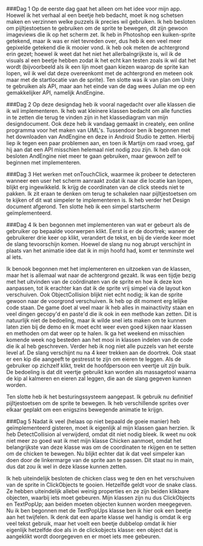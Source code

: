 ###Dag 1 
Op de eerste dag gaat het alleen om het idee voor mijn app. Hoewel ik het verhaal al een beetje heb bedacht, moet ik nog schetsen maken en
verzinnen welke puzzels ik precies wil gebruiken. Ik heb besloten om pijltjestoetsen te gebruiken om de sprite te bewegen, dit zijn gewoon imageviews
die ik op het scherm zet. Ik heb in Photoshop een kuiken-sprite getekend, maar ik was er niet tevreden over, dus heb ik een veel meer gepixelde
getekend die ik mooier vond. ik heb ook meten de achtergrond erin gezet; hoewel ik weet dat het niet het allerbalngrijkste is, wil ik de visuals
al een beetje hebben zodat ik het echt kan testen zoals ik wil dat het wordt (bijvoorbeeld als ik een lijn moet gaan kiezen waarop de
sprite kan lopen, wil ik wel dat deze overeenkomt met de achtergrond en meteen ook maar met de startlocatie van de sprite). Ten slotte was ik van
plan om Unity te gebruiken als API, maar aan het einde van de dag wees Julian me op een gemakkelijker API, namelijk AndEngine. 

###Dag 2
Op deze designdag heb ik vooral nagedacht over alle klassen die ik wil implementeren. Ik heb wat kleinere klassen bedacht om alle functies in te 
zetten die terug te vinden zijn in het klassediagram van mijn designdocument. Ook deze heb ik vandaag gemaakt in creately, een online programma 
voor het maken van UML's. Tussendoor ben ik begonnen met het downloaden van AndEngine en deze in Android Studio te zetten. Hierbij liep ik tegen
een paar problemen aan, en toen ik Martijn om raad vroeg, gaf hij aan dat een API misschien helemaal niet nodig zou zijn. Ik heb dan ook besloten
AndEngine niet meer te gaan gebruiken, maar gewoon zelf te beginnen met implementeren. 

###Dag 3 
Het werken met onTouchClick, waarmee ik probeer te detecteren wanneer een user het scherm aanraakt zodat ik naar die locatie kan lopen, 
blijkt erg ingewikkeld. Ik krijg de coordinaten van de click steeds niet te pakken. Ik zit eraan te denken om terug te schakelen naar pijltjestoetsen 
om te kijken of dit wat simpeler te implementeren is. Ik heb verder het Design document afgerond. Ten slotte heb ik een simpel startscherm geïmplementeerd. 

###Dag 4
Ik ben begonnen met implementeren van wat er gebeurt als de gebruiker op bepaalde voorwerpen klikt. Eerst is er de doortrek; waneer de gebruikerer drie keer op klikt, verandert de tekst, en bij de vierde keer moet de slang tevoorschijn komen. Hoewel de slang nu nog abrupt verschijnt in plaats van het animatie idee dat ik in mijn hoofd had, komt er tenminste wel al iets. 

Ik benook begonnen met het implementeren en uitzoeken van de klassen, maar het is allemaal wat naar de achtergrond gezakt. Ik was een tijdje bezig met het uitvinden van de coördinaten van de sprite en hoe ik deze kon aanpassen, tot ik erachter kan dat ik de sprite vrij simpel via de layout kon verschuiven. Ook ObjectCollision blijkt niet echt nodig; ik kan de sprite gewoon naar de voorgrond verschuiven. Ik heb op dit moment erg lelijke code staan. De game doet al veel maar ik heb alles in mainactivity staan en veel dingen gecopy'd en paste'd die ik ook in een methode kan zetten. Dit is natuurlijk niet de bedoeling, maar ik wilde snel iets maken om te kunnen laten zien bij de demo en ik moet echt weer even goed kijken naar klassen en methoden om dat weer op te halen. Ik ga het weekend en misschien komende week nog besteden aan het mooi in klassen indelen van de code die ik al heb geschreven. Verder heb ik nog niet alle puzzels van het eerste level af. De slang verschijnt nu na 4 keer trekken aan de doortrek. Ook staat er een kip die aangeeft te gestresst te zijn om eieren te leggen. Als de gebruiker op zichzelf klikt, trekt de hoofdpersoon een veertje uit zijn buik. De bedoeling is dat dit veertje gebruikt kan worden als massagetool waarna de kip al kalmeren en eieren zal leggen, die aan de slang gegeven kunnen worden. 

Ten slotte heb ik het besturingssysteem aangepast. Ik gebruik nu definitief pijltjestoetsen om de sprite te bewegen. Ik heb verschillende sprites over elkaar geplakt om een enigszins bewegende animatie te krijgn. 

###Dag 5
Nadat ik veel (helaas op niet bepaald de goeie manier) heb geïmplementeerd gisteren, moet ik eigenlijk al mijn klassen gaan herzien. Ik heb DetectCollision al verwijderd, omdat dit niet nodig bleek. Ik weet nu ook niet meer zo goed wat ik met mijn klasse Chicken aanmoet, omdat het belangrijkste van deze klasse was om de coordinaten te rkijgen en te setten om de chicken te bewegen. Nu blijkt echter dat ik dat veel simpeler kan doen door de linkermarge van de sprite aan te passen. Dit staat nu in main, dus dat zou ik wel in deze klasse kunnen zetten. 

Ik heb uiteindelijk besloten de chicken class weg te den en het verschuiven van de sprite in ClickObjects te gooien. Hetzelfde geldt voor de snake class. Ze hebben uiteindelijk allebei weinig properties en ze zijn beiden klikbare objecten, waarbij iets moet gebeuren. Mijn klassen zijn nu dus ClickObjects en TextPopUp; aan beiden moeten objecten kunnen worden meegegeven. Nu ik ben begonnen met de TextPopUps klasse ben ik hier ook een beetje aan het twijfelen. Ik denk dat een aparte klasse wel handig is omdat ik erg veel tekst gebruik, maar het voelt een beetje dubbelop omdat ik hier eigenlijk hetzelfde doe als in de clickobjects klasse: een object dat is aangeklikt wordt doorgegeven en er moet iets mee gebeuren.
